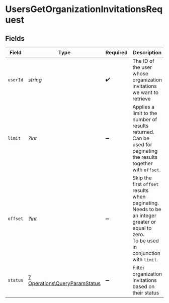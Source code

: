 # UsersGetOrganizationInvitationsRequest


## Fields

| Field                                                                                                                                     | Type                                                                                                                                      | Required                                                                                                                                  | Description                                                                                                                               |
| ----------------------------------------------------------------------------------------------------------------------------------------- | ----------------------------------------------------------------------------------------------------------------------------------------- | ----------------------------------------------------------------------------------------------------------------------------------------- | ----------------------------------------------------------------------------------------------------------------------------------------- |
| `userId`                                                                                                                                  | *string*                                                                                                                                  | :heavy_check_mark:                                                                                                                        | The ID of the user whose organization invitations we want to retrieve                                                                     |
| `limit`                                                                                                                                   | *?int*                                                                                                                                    | :heavy_minus_sign:                                                                                                                        | Applies a limit to the number of results returned.<br/>Can be used for paginating the results together with `offset`.                     |
| `offset`                                                                                                                                  | *?int*                                                                                                                                    | :heavy_minus_sign:                                                                                                                        | Skip the first `offset` results when paginating.<br/>Needs to be an integer greater or equal to zero.<br/>To be used in conjunction with `limit`. |
| `status`                                                                                                                                  | [?Operations\QueryParamStatus](../../Models/Operations/QueryParamStatus.md)                                                               | :heavy_minus_sign:                                                                                                                        | Filter organization invitations based on their status                                                                                     |